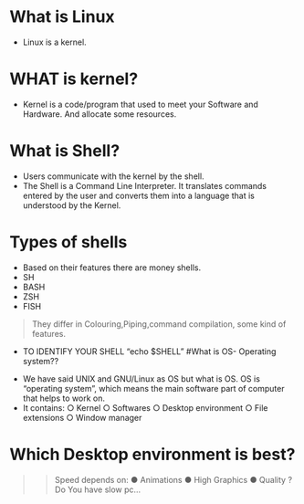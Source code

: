 # What is Linux
* Linux is a kernel.
# WHAT is kernel?
* Kernel is a
code/program that used
to meet your Software
and Hardware. And
allocate some
resources.
# What is Shell?
* Users communicate with the
kernel by the shell.
* The Shell is a Command Line
Interpreter. It translates
commands entered by the user
and converts them into a
language that is understood by
the Kernel.
# Types of shells
* Based on their features there are money shells.
* SH
* BASH
* ZSH
* FISH
> They differ in Colouring,Piping,command compilation,
some kind of features.
- TO IDENTIFY YOUR SHELL “echo $SHELL”
#What is OS- Operating system??
* We have said UNIX and GNU/Linux as OS but what is OS.
OS is “operating system”, which means the main software
part of computer that helps to work on.
* It contains:
○ Kernel
○ Softwares
○ Desktop environment
○ File extensions
○ Window manager
# Which Desktop environment is best?
>> Speed depends on:
● Animations
● High Graphics
● Quality
>? Do You have slow pc…